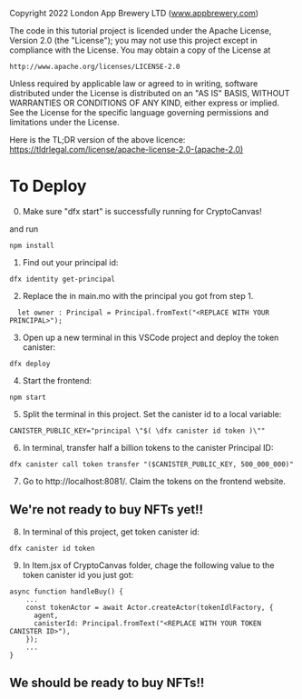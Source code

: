 Copyright 2022 London App Brewery LTD (www.appbrewery.com)

The code in this tutorial project is licended under the Apache License, Version 2.0 (the "License");
you may not use this project except in compliance with the License.
You may obtain a copy of the License at

    http://www.apache.org/licenses/LICENSE-2.0

Unless required by applicable law or agreed to in writing, software
distributed under the License is distributed on an "AS IS" BASIS,
WITHOUT WARRANTIES OR CONDITIONS OF ANY KIND, either express or implied.
See the License for the specific language governing permissions and
limitations under the License.

Here is the TL;DR version of the above licence:
https://tldrlegal.com/license/apache-license-2.0-(apache-2.0)

# To Deploy

0. Make sure "dfx start" is successfully running for CryptoCanvas!

and run 

```
npm install
```

1. Find out your principal id:

```
dfx identity get-principal
```

2. Replace the <REPLACE WITH YOUR PRINCIPAL> in main.mo with the principal you got from step 1.

```
  let owner : Principal = Principal.fromText("<REPLACE WITH YOUR PRINCIPAL>");
```

3. Open up a new terminal in this VSCode project and deploy the token canister:

```
dfx deploy
```

4. Start the frontend:

```
npm start
```

5. Split the terminal in this project. Set the canister id to a local variable:

```
CANISTER_PUBLIC_KEY="principal \"$( \dfx canister id token )\""
```

6. In terminal, transfer half a billion tokens to the canister Principal ID:

```
dfx canister call token transfer "($CANISTER_PUBLIC_KEY, 500_000_000)"
```

7. Go to http://localhost:8081/. Claim the tokens on the frontend website.

## We're not ready to buy NFTs yet!!

8. In terminal of this project, get token canister id:

```
dfx canister id token
```

9. In Item.jsx of CryptoCanvas folder, chage the following value to the token canister id you just got:

```
async function handleBuy() {
    ...
    const tokenActor = await Actor.createActor(tokenIdlFactory, {
      agent,
      canisterId: Principal.fromText("<REPLACE WITH YOUR TOKEN CANISTER ID>"),
    });
    ...
}
```

## We should be ready to buy NFTs!!

